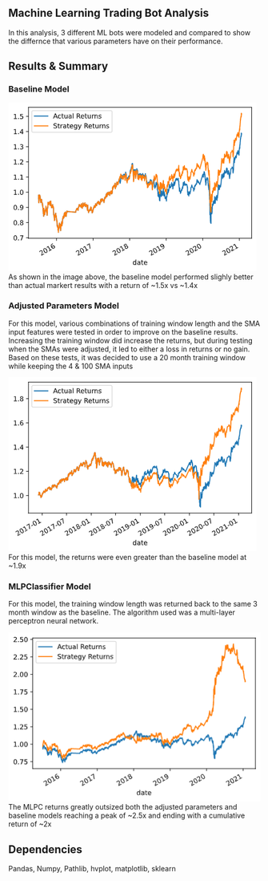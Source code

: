 ## Machine Learning Trading Bot Analysis

In this analysis, 3 different ML bots were modeled and compared to show the differnce that various parameters have on their performance.

## Results & Summary

### Baseline Model
![Baseline Model](/Resources/Base%20model%20returns.png) <br>
As shown in the image above, the baseline model performed slighly better than actual markert results with a return of 
~1.5x vs ~1.4x

### Adjusted Parameters Model
For this model, various combinations of training window length and the SMA input features were tested in order to improve on the baseline results. Increasing the training window did increase the returns, but during testing when the SMAs were adjusted, it led to either a loss in returns or no gain. Based on these tests, it was decided to use a 20 month training window while keeping the 4 & 100 SMA inputs

![Large Window Model](/Resources/large%20training%20window%20model%20returns.png) <br>
For this model, the returns were even greater than the baseline model at ~1.9x

### MLPClassifier Model
For this model, the training window length was returned back to the same 3 month window as the baseline. The algorithm used was a multi-layer perceptron neural network.

![MLPC Model](/Resources/MLPC%20model%20returns.png) <br>
The MLPC returns greatly outsized both the adjusted parameters and baseline models reaching a peak of ~2.5x and ending with a cumulative return of ~2x

## Dependencies
Pandas, Numpy, Pathlib, hvplot, matplotlib, sklearn